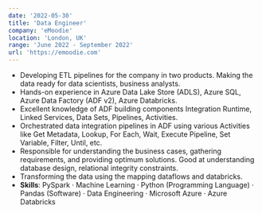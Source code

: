 ```yaml
---
date: '2022-05-30'
title: 'Data Engineer'
company: 'eMoodie'
location: 'London, UK'
range: 'June 2022 - September 2022'
url: 'https://emoodie.com'
---
```


- Developing ETL pipelines for the company in two products. Making the data ready for data scientists, business analysts.
- Hands-on experience in Azure Data Lake Store (ADLS), Azure SQL, Azure Data Factory (ADF v2), Azure Databricks.
- Excellent knowledge of ADF building components Integration Runtime, Linked Services, Data Sets, Pipelines, Activities.
- Orchestrated data integration pipelines in ADF using various Activities like Get Metadata, Lookup, For Each, Wait, Execute Pipeline, Set Variable, Filter, Until, etc.
- Responsible for understanding the business cases, gathering requirements, and providing optimum solutions. Good at understanding database design, relational integrity constraints.
- Transforming the data using the mapping dataflows and databricks.
- **Skills**: PySpark · Machine Learning · Python (Programming Language) · Pandas (Software) · Data Engineering · Microsoft Azure · Azure Databricks
